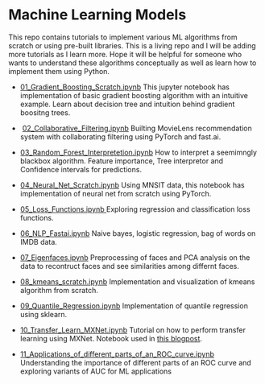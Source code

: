 # Machine Learning Models


This repo contains tutorials to implement various ML algorithms from scratch or using pre-built libraries. This is a living repo and I will be adding more tutorials as I learn more. Hope it will be helpful for someone who wants to understand these algorithms conceptually as well as learn how to implement them using Python. 
  
* [01_Gradient_Boosting_Scratch.ipynb](notebooks/01_Gradient_Boosting_Scratch.ipynb)
This jupyter notebook has implementation of basic gradient boosting algorithm with an intuitive example. Learn about decision tree and intuition behind gradient boositng trees.

*  [02_Collaborative_Filtering.ipynb](notebooks/02_Collaborative_Filtering.ipynb)
Builting MovieLens recommendation system with collaborating filtering using PyTorch and fast.ai.

* [03_Random_Forest_Interpretetion.ipynb](notebooks/03_Random_Forest_Interpretetion.ipynb)
How to interpret a seemimngly blackbox algorithm. Feature importance, Tree interpretor and Confidence intervals for predictions.

* [04_Neural_Net_Scratch.ipynb](notebooks/04_Neural_Net_Scratch.ipynb)
Using MNSIT data, this notebook has implementation of neural net from scratch using PyTorch.

* [05_Loss_Functions.ipynb	](notebooks/05_Loss_Functions.ipynb	)
Exploring regression and classification loss functions. 
  
* [06_NLP_Fastai.ipynb](notebooks/06_NLP_Fastai.ipynb)
Naive bayes, logistic regression, bag of words on IMDB data.

* [07_Eigenfaces.ipynb](notebooks/07_Eigenfaces.ipynb)
Preprocessing of faces and PCA analysis on the data to recontruct faces and see similarities among differnt faces.

* [08_kmeans_scratch.ipynb](notebooks/08_kmeans_scratch.ipynb)
Implementation and visualization of kmeans algorithm from scratch.

* [09_Quantile_Regression.ipynb](notebooks/09_Quantile_Regression.ipynb)
Implementation of quantile regression using sklearn. 

* [10_Transfer_Learn_MXNet.ipynb](notebooks/10_Transfer_Learn_MXNet.ipynb)
Tutorial on how to perform transfer learning using MXNet. Notebook used in [this blogpost](https://groverpr.github.io/2020/02/18/Transfer-Learning-Using-MXNet.html#step-4-training-base-model).

* [11_Applications_of_different_parts_of_an_ROC_curve.ipynb](notebooks/11_Applications_of_different_parts_of_an_ROC_curve.ipynb)
Understanding the importance of different parts of an ROC curve and exploring variants of AUC for ML applications
